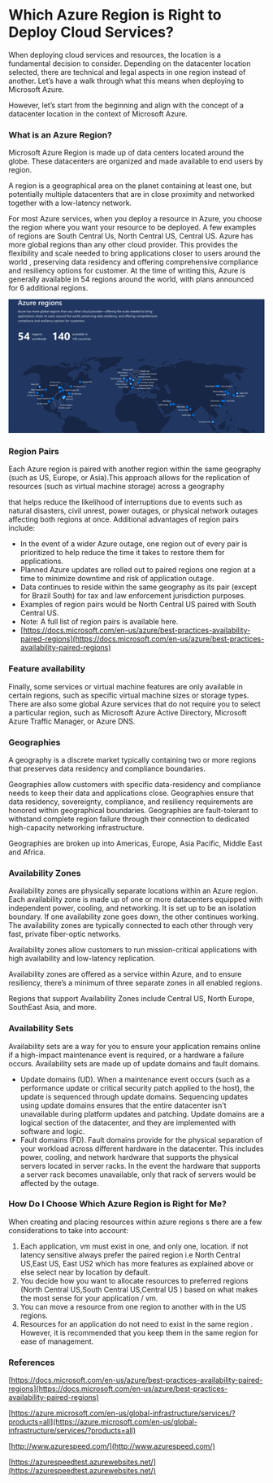 # Which Azure Region is Right to Deploy Cloud Services?

When deploying cloud services and resources, the location is a fundamental decision to consider. Depending on the datacenter location selected, there are technical and legal aspects in one region instead of another. Let’s have a walk through what this means when deploying to Microsoft Azure.

However, let’s start from the beginning and align with the concept of a datacenter location in the context of Microsoft Azure.

### What is an Azure Region?

Microsoft Azure Region is made up of data centers located around the globe. These datacenters are organized and made available to end users by region.

A region is a geographical area on the planet containing at least one, but potentially multiple datacenters that are in close proximity and networked together with a low-latency network.

For most Azure services, when you deploy a resource in Azure, you choose the region where you want your resource to be deployed. A few examples of regions are South Central Us, North Central US, Central US. Azure has more global regions than any other cloud provider. This provides the flexibility and scale needed to bring applications closer to users around the world , preserving data residency and offering comprehensive compliance and resiliency options for customer. At the time of writing this, Azure is generally available in 54 regions around the world, with plans announced for 6 additional regions.

![](../../.gitbook/assets/screen-shot-2019-07-30-at-9.56.22-pm.png)

### Region Pairs 

Each Azure region is paired with another region within the same geography \(such as US, Europe, or Asia\).This approach allows for the replication of resources \(such as virtual machine storage\) across a geography

that helps reduce the likelihood of interruptions due to events such as natural disasters, civil unrest, power outages, or physical network outages affecting both regions at once. Additional advantages of region pairs include:

* In the event of a wider Azure outage, one region out of every pair is prioritized to help reduce the time it takes to restore them for applications.
* Planned Azure updates are rolled out to paired regions one region at a time to minimize downtime and risk of application outage.
* Data continues to reside within the same geography as its pair \(except for Brazil South\) for tax and law enforcement jurisdiction purposes.
* Examples of region pairs would be North Central US paired with South Central US.
* Note: A full list of region pairs is available here.
* [https://docs.microsoft.com/en-us/azure/best-practices-availability-paired-regions](https://docs.microsoft.com/en-us/azure/best-practices-availability-paired-regions)

### Feature availability

Finally, some services or virtual machine features are only available in certain regions, such as specific virtual machine sizes or storage types. There are also some global Azure services that do not require you to select a particular region, such as Microsoft Azure Active Directory, Microsoft Azure Traffic Manager, or Azure DNS.

### Geographies

A geography is a discrete market typically containing two or more regions that preserves data residency and compliance boundaries.

Geographies allow customers with specific data-residency and compliance needs to keep their data and applications close. Geographies ensure that data residency, sovereignty, compliance, and resiliency requirements are honored within geographical boundaries. Geographies are fault-tolerant to withstand complete region failure through their connection to dedicated high-capacity networking infrastructure.

Geographies are broken up into Americas, Europe, Asia Pacific, Middle East and Africa.

### Availability Zones

Availability zones are physically separate locations within an Azure region. Each availability zone is made up of one or more datacenters equipped with independent power, cooling, and networking. It is set up to be an isolation boundary. If one availability zone goes down, the other continues working. The availability zones are typically connected to each other through very fast, private fiber-optic networks.

Availability zones allow customers to run mission-critical applications with high availability and low-latency replication.

Availability zones are offered as a service within Azure, and to ensure resiliency, there’s a minimum of three separate zones in all enabled regions.

Regions that support Availability Zones include Central US, North Europe, SouthEast Asia, and more.

### Availability Sets

Availability sets are a way for you to ensure your application remains online if a high-impact maintenance event is required, or a hardware a failure occurs. Availability sets are made up of update domains and fault domains.

* Update domains \(UD\). When a maintenance event occurs \(such as a performance update or critical security patch applied to the host\), the update is sequenced through update domains. Sequencing updates using update domains ensures that the entire datacenter isn't unavailable during platform updates and patching. Update domains are a logical section of the datacenter, and they are implemented with software and logic.
* Fault domains \(FD\). Fault domains provide for the physical separation of your workload across different hardware in the datacenter. This includes power, cooling, and network hardware that supports the physical servers located in server racks. In the event the hardware that supports a server rack becomes unavailable, only that rack of servers would be affected by the outage.

### How Do I Choose Which Azure Region is Right for Me? 

 When creating and placing resources within azure regions s there are a few considerations to take into account:

1. Each application, vm must exist in one, and only one, location. if not latency sensitive always prefer the paired region i.e North Central US,East US, East US2 which has more features as explained above or else select near by location by default.
2. You decide how you want to allocate resources to preferred regions \(North Central US,South Central US,Central US \) based on what makes the most sense for your application / vm.
3. You can move a resource from one region to another with in the US regions.
4. Resources for an application do not need to exist in the same region . However, it is recommended that you keep them in the same region for ease of management.

### References

[https://docs.microsoft.com/en-us/azure/best-practices-availability-paired-regions](https://docs.microsoft.com/en-us/azure/best-practices-availability-paired-regions)

[https://azure.microsoft.com/en-us/global-infrastructure/services/?products=all](https://azure.microsoft.com/en-us/global-infrastructure/services/?products=all)

[http://www.azurespeed.com/](http://www.azurespeed.com/)

[https://azurespeedtest.azurewebsites.net/](https://azurespeedtest.azurewebsites.net/)

